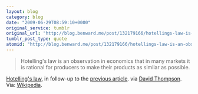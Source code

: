 ```yaml
---
layout: blog
category: blog
date: "2009-06-29T08:59:10+0000"
original_service: tumblr
original_url: "http://blog.benward.me/post/132179166/hotellings-law-is-an-observation-in-economics"
tumblr_post_type: quote
atomid: "http://blog.benward.me/post/132179166/hotellings-law-is-an-observation-in-economics"
---
```

> Hotelling's law is an observation in economics that in many markets it is rational for producers to make their products as similar as possible.

<a href="http://en.wikipedia.org/wiki/Hotelling's_law">Hotelling's law</a>, in follow-up to the [previous article](http://blog.benward.me/post/132145435). via [David Thompson](http://fatbusinessman.com).
Via: [Wikipedia](http://en.wikipedia.org/wiki/Hotelling's_law).